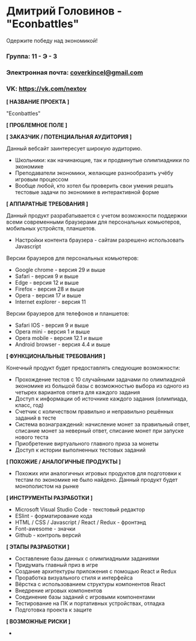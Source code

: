 # Дмитрий Головинов - "Econbattles"
Одержите победу над экономикой!

### Группа: 11 - Э - 3
### Электронная почта: coverkincel@gmail.com
### VK: https://vk.com/nextov

**[ НАЗВАНИЕ ПРОЕКТА ]**

"Econbattles"

**[ ПРОБЛЕМНОЕ ПОЛЕ ]**



**[ ЗАКАЗЧИК / ПОТЕНЦИАЛЬНАЯ АУДИТОРИЯ ]**

Данный вебсайт заинтересует широкую аудиторию.

* Школьники: как начинающие, так и продвинутые олимпиадники по экономике
* Преподаватели экономики, желающие разнообразить учёбу игровым процессом
* Вообще любой, кто хотел бы проверить свои умения решать тестовые задачи по экономике в интерактивной форме

**[ АППАРАТНЫЕ ТРЕБОВАНИЯ ]**

Данный продукт разрабатывается с учетом возможности поддержки всеми современными браузерами для персональных комьютеров, мобильных устройств, планшетов.

* Настройки контента браузера - сайтам разрешено использовать Javascript

Версии браузеров для персональных комьютеров:
* Google chrome - версия 29 и выше
* Safari - версия 9 и выше
* Edge - версия 12 и выше
* Firefox - версия 28 и выше
* Opera - версия 17 и выше
* Internet explorer - версия 11

Версии браузеров для телефонов и планшетов:
* Safari IOS - версия 9 и выше
* Opera mini - версия 1 и выше
* Opera mobile - версия 12.1 и выше
* Android browser - версия 4.4 и выше

**[ ФУНКЦИОНАЛЬНЫЕ ТРЕБОВАНИЯ ]**

Конечный продукт будет предоставлять следующие возможности:

* Прохождение тестов с 10 случайными задачами по олимпиадной экономике из большой базы с возможностью выбора из одного из четырех вариантов ответа для каждого задания
* Доступ к информации об источнике каждого задания (олимпиада, класс, год)
* Счетчик с количеством правильно и неправильно решённых заданий в тесте
* Система вознаграждений: начисление монет за правильный ответ, списание монет за неверный ответ, списание монет при запуске нового теста
* Приобретение виртуального главного приза за монеты
* Доступ к истории выполненных тестовых заданий

**[ ПОХОЖИЕ / АНАЛОГИЧНЫЕ ПРОДУКТЫ ]**

* Похожих или аналогичных игровых продуктов для подготовки к тестам по экономике не было найдено. Данный продукт будет монополистом на рынке

**[ ИНСТРУМЕНТЫ РАЗРАБОТКИ ]**

* Microsoft Visual Studio Code - текстовый редактор
* ESlint - форматирование кода
* HTML / CSS / Javascript / React / Redux - фронтэнд
* Font-awesome - значки
* Github - контроль версий

**[ ЭТАПЫ РАЗРАБОТКИ ]**

* Составление базы данных с олимпиадными заданиями
* Придумать главный приз в игре
* Создание архитектуры приложения с помощью React и Redux
* Проработка визуального стиля и интерфейса
* Вёрстка с использованием структуры компонентов React
* Внедрение игровых компонентов
* Соединение базы заданий с игровыми компонентами
* Тестирование на ПК и портативных устройствах, отладка
* Подготовка проекта к защите

**[ ВОЗМОЖНЫЕ РИСКИ ]**

*

